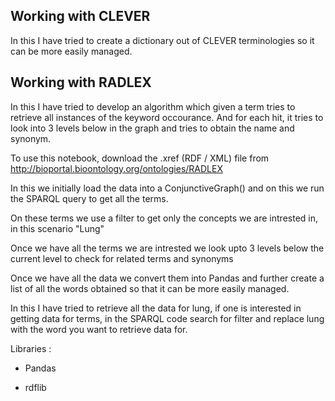 ## Working with CLEVER

In this I have tried to create a dictionary out of CLEVER terminologies so it can be more easily managed.

## Working with RADLEX

In this I have tried to develop an algorithm which given a term tries to retrieve all instances of the keyword occourance. And for each hit, it tries to look into 3 levels below in the graph and tries to obtain the name and synonym.

To use this notebook, download the .xref (RDF / XML) file from http://bioportal.bioontology.org/ontologies/RADLEX

In this we initially load the data into a ConjunctiveGraph() and on this we run the SPARQL query to get all the terms.

On these terms we use a filter to get only the concepts we are intrested in, in this scenario "Lung"

Once we have all the terms we are intrested we look upto 3 levels below the current level to check for related terms and synonyms

Once we have all the data we convert them into Pandas and further create a list of all the words obtained so that it can be more easily managed.

In this I have tried to retrieve all the data for lung, if one is interested in getting data for terms, in the SPARQL code search for filter and replace lung with the word you want to retrieve data for.



Libraries :

* Pandas

* rdflib
